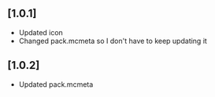 ## [1.0.1]
- Updated icon
- Changed pack.mcmeta so I don't have to keep updating it

## [1.0.2]
- Updated pack.mcmeta